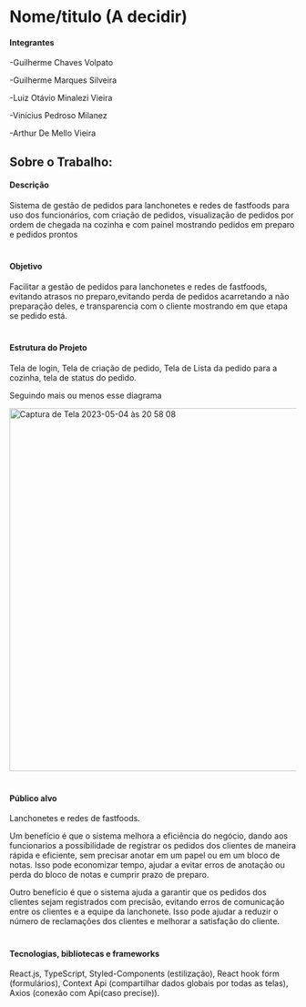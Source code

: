 # Nome/titulo (A decidir)
#### Integrantes

-Guilherme Chaves Volpato

-Guilherme Marques Silveira

-Luiz Otávio Minalezi Vieira

-Vinícius Pedroso Milanez

-Arthur De Mello Vieira

## Sobre o Trabalho:

#### Descrição
Sistema de gestão de pedidos para lanchonetes e redes de fastfoods para uso dos funcionários, com criação de pedidos, visualização de pedidos por ordem de chegada na cozinha e com painel mostrando pedidos em preparo e pedidos prontos 
# 
#### Objetivo
Facilitar a gestão de pedidos para lanchonetes e redes de fastfoods, evitando atrasos no preparo,evitando perda de pedidos acarretando a não preparação deles, e transparencia com o cliente mostrando em que etapa se pedido está.
#
#### Estrutura do Projeto 
Tela de login, Tela de criação de pedido, Tela de Lista da pedido para a cozinha, tela de status do pedido.

Seguindo mais ou menos esse diagrama

<img width="638" alt="Captura de Tela 2023-05-04 às 20 58 08" src="https://user-images.githubusercontent.com/51752403/236355114-026ad73e-21e1-468f-aace-34147d76fbd0.png">

#
#### Público alvo 
Lanchonetes e redes de fastfoods. 

Um benefício é que o sistema melhora a eficiência do negócio, dando aos funcionarios a possibilidade de  registrar os pedidos dos clientes de maneira rápida e eficiente, sem precisar anotar em um papel ou em um bloco de notas. Isso pode economizar tempo, ajudar a evitar erros de anotação ou perda do bloco de notas e cumprir prazo de preparo.

Outro benefício é que o sistema ajuda a garantir que os pedidos dos clientes sejam registrados com precisão, evitando erros de comunicação entre os clientes e a equipe da lanchonete. Isso pode ajudar a reduzir o número de reclamações dos clientes e melhorar a satisfação do cliente.
#
#### Tecnologias, bibliotecas e frameworks 
React.js, TypeScript, Styled-Components (estilização), React hook form (formulários), Context Api (compartilhar dados globais por todas as telas), Axios (conexão com Api(caso precise)).


